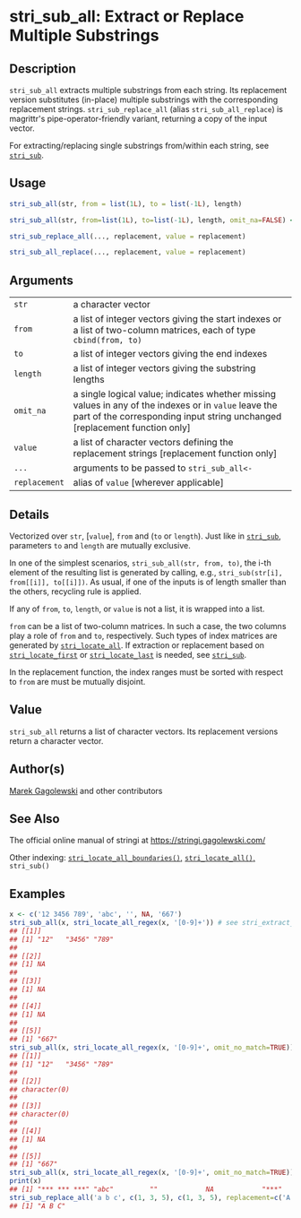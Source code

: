 # stri\_sub\_all: Extract or Replace Multiple Substrings

## Description

`stri_sub_all` extracts multiple substrings from each string. Its replacement version substitutes (in-place) multiple substrings with the corresponding replacement strings. `stri_sub_replace_all` (alias `stri_sub_all_replace`) is <span class="pkg">magrittr</span>\'s pipe-operator-friendly variant, returning a copy of the input vector.

For extracting/replacing single substrings from/within each string, see [`stri_sub`](stri_sub.md).

## Usage

```r
stri_sub_all(str, from = list(1L), to = list(-1L), length)

stri_sub_all(str, from=list(1L), to=list(-1L), length, omit_na=FALSE) <- value

stri_sub_replace_all(..., replacement, value = replacement)

stri_sub_all_replace(..., replacement, value = replacement)
```

## Arguments

|               |                                                                                                                                                                                       |
|---------------|---------------------------------------------------------------------------------------------------------------------------------------------------------------------------------------|
| `str`         | a character vector                                                                                                                                                                    |
| `from`        | a list of integer vectors giving the start indexes or a list of two-column matrices, each of type `cbind(from, to)`                                                                   |
| `to`          | a list of integer vectors giving the end indexes                                                                                                                                      |
| `length`      | a list of integer vectors giving the substring lengths                                                                                                                                |
| `omit_na`     | a single logical value; indicates whether missing values in any of the indexes or in `value` leave the part of the corresponding input string unchanged \[replacement function only\] |
| `value`       | a list of character vectors defining the replacement strings \[replacement function only\]                                                                                            |
| `...`         | arguments to be passed to `stri_sub_all<-`                                                                                                                                            |
| `replacement` | alias of `value` \[wherever applicable\]                                                                                                                                              |

## Details

Vectorized over `str`, \[`value`\], `from` and (`to` or `length`). Just like in [`stri_sub`](stri_sub.md), parameters `to` and `length` are mutually exclusive.

In one of the simplest scenarios, `stri_sub_all(str, from, to)`, the i-th element of the resulting list is generated by calling, e.g., `stri_sub(str[i], from[[i]], to[[i]])`. As usual, if one of the inputs is of length smaller than the others, recycling rule is applied.

If any of `from`, `to`, `length`, or `value` is not a list, it is wrapped into a list.

`from` can be a list of two-column matrices. In such a case, the two columns play a role of `from` and `to`, respectively. Such types of index matrices are generated by [`stri_locate_all`](stri_locate.md). If extraction or replacement based on [`stri_locate_first`](stri_locate.md) or [`stri_locate_last`](stri_locate.md) is needed, see [`stri_sub`](stri_sub.md).

In the replacement function, the index ranges must be sorted with respect to `from` are must be mutually disjoint.

## Value

`stri_sub_all` returns a list of character vectors. Its replacement versions return a character vector.

## Author(s)

[Marek Gagolewski](https://www.gagolewski.com/) and other contributors

## See Also

The official online manual of <span class="pkg">stringi</span> at <https://stringi.gagolewski.com/>

Other indexing: [`stri_locate_all_boundaries()`,](stri_locate_boundaries.md) [`stri_locate_all()`,](stri_locate.md) `stri_sub()`

## Examples




```r
x <- c('12 3456 789', 'abc', '', NA, '667')
stri_sub_all(x, stri_locate_all_regex(x, '[0-9]+')) # see stri_extract_all
## [[1]]
## [1] "12"   "3456" "789" 
## 
## [[2]]
## [1] NA
## 
## [[3]]
## [1] NA
## 
## [[4]]
## [1] NA
## 
## [[5]]
## [1] "667"
stri_sub_all(x, stri_locate_all_regex(x, '[0-9]+', omit_no_match=TRUE))
## [[1]]
## [1] "12"   "3456" "789" 
## 
## [[2]]
## character(0)
## 
## [[3]]
## character(0)
## 
## [[4]]
## [1] NA
## 
## [[5]]
## [1] "667"
stri_sub_all(x, stri_locate_all_regex(x, '[0-9]+', omit_no_match=TRUE)) <- '***'
print(x)
## [1] "*** *** ***" "abc"         ""            NA            "***"
stri_sub_replace_all('a b c', c(1, 3, 5), c(1, 3, 5), replacement=c('A', 'B', 'C'))
## [1] "A B C"
```

